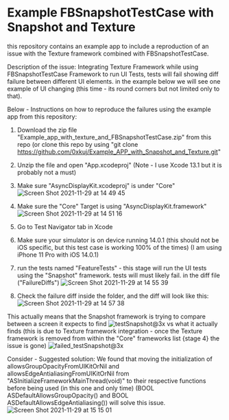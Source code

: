 # Example FBSnapshotTestCase with Snapshot and Texture
this repository contains an example app to include a reproduction of an issue with the Texture framework combined with FBSnapshotTestCase. 

Description of the issue: Integrating Texture Framework while using FBSnapshotTestCase Framework to run UI Tests, tests will fail showing diff failure between different UI elements. in the example below we will see one example of UI changing (this time - its round corners but not limited only to that). 

Below - Instructions on how to reproduce the failures using the example app from this repository:
1. Download the zip file "Example_app_with_texture_and_FBSnapshotTestCase.zip" from this repo (or clone this repo by using "git clone https://github.com/0xkuj/Example_APP_with_Snapshot_and_Texture.git"
2. Unzip the file and open "App.xcodeproj" (Note - I use Xcode 13.1 but it is probably not a must)

3. Make sure "AsyncDisplayKit.xcodeproj" is under "Core"
![Screen Shot 2021-11-29 at 14 49 45](https://user-images.githubusercontent.com/56236821/143871089-43f5f0a1-a9fb-4e66-b88f-662c176b1c17.png)

4. Make sure the "Core" Target is using "AsyncDisplayKit.framework" 
![Screen Shot 2021-11-29 at 14 51 16](https://user-images.githubusercontent.com/56236821/143871284-ae8f8e38-8315-4c3a-b525-9edcc0e48759.png)

5. Go to Test Navigator tab in Xcode
6. Make sure your simulator is on device running 14.0.1 (this should not be iOS specific, but this test case is working 100% of the times) (I am using iPhone 11 Pro with iOS 14.0.1) 
7. run the tests named "FeatureTests" - this stage will run the UI tests using the "Snapshot" framework. tests will must likely fail. in the diff file ("FailureDiffs") 
![Screen Shot 2021-11-29 at 14 55 39](https://user-images.githubusercontent.com/56236821/143871921-86bb1b5a-b099-436f-a04e-41a3758945de.png)

8. Check the failure diff inside the folder, and the diff will look like this:
![Screen Shot 2021-11-29 at 14 57 38](https://user-images.githubusercontent.com/56236821/143872171-7afb34b4-2487-4efb-95b2-f414d6aa1a92.png)

This actually means that the Snapshot framework is trying to compare between a screen it expects to find 
![testSnapshot@3x](https://user-images.githubusercontent.com/56236821/143872440-dca827ee-2220-4153-927c-eb461abc8c81.png)
vs what it actually finds (this is due to Texture framework integration - once the Texture framework is removed from within the "Core" frameworks list {stage 4} the issue is gone)
![failed_testSnapshot@3x](https://user-images.githubusercontent.com/56236821/143872584-a990e4ec-88fc-4aa6-82ee-aa44d5d73bf3.png)


Consider - Suggested solution:
We found that moving the initialization of allowsGroupOpacityFromUIKitOrNil and allowsEdgeAntialiasingFromUIKitOrNil from 
"ASInitializeFrameworkMainThread(void)" to their respective functions before being used (in this one and only time) (BOOL ASDefaultAllowsGroupOpacity() and BOOL ASDefaultAllowsEdgeAntialiasing()) will solve this issue.
![Screen Shot 2021-11-29 at 15 15 01](https://user-images.githubusercontent.com/56236821/143875343-d4aaced4-dc41-471e-87fd-699d76e1361d.png)
